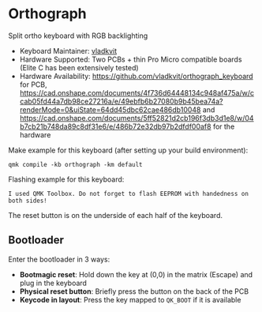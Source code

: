 # Orthograph

Split ortho keyboard with RGB backlighting

* Keyboard Maintainer: [vladkvit](https://github.com/vladkvit)
* Hardware Supported: Two PCBs + thin Pro Micro compatible boards (Elite C has been extensively tested)
* Hardware Availability: https://github.com/vladkvit/orthograph_keyboard for PCB, https://cad.onshape.com/documents/4f736d64448134c948af475a/w/ccab05fd44a7db98ce27216a/e/49ebfb6b27080b9b45bea74a?renderMode=0&uiState=64dd45dbc62cae486db10048 and https://cad.onshape.com/documents/5ff52821d2cb196f3db3d1e8/w/04b7cb21b748da89c8df31e6/e/486b72e32db97b2dfdf00af8 for the hardware 

Make example for this keyboard (after setting up your build environment):

    qmk compile -kb orthograph -km default

Flashing example for this keyboard:

    I used QMK Toolbox. Do not forget to flash EEPROM with handedness on both sides!

The reset button is on the underside of each half of the keyboard.

## Bootloader

Enter the bootloader in 3 ways:

* **Bootmagic reset**: Hold down the key at (0,0) in the matrix (Escape) and plug in the keyboard
* **Physical reset button**: Briefly press the button on the back of the PCB
* **Keycode in layout**: Press the key mapped to `QK_BOOT` if it is available
